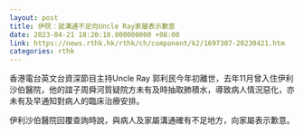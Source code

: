 ```yaml
---
layout: post
title: 伊院：就溝通不足向Uncle Ray家屬表示歉意
date: 2023-04-21 18:20:10.000000000 +08:00
link: https://news.rthk.hk/rthk/ch/component/k2/1697307-20230421.htm
categories: rthk
---
```


香港電台英文台資深節目主持Uncle Ray 郭利民今年初離世，去年11月曾入住伊利沙伯醫院，他的誼子周舜河質疑院方未有及時抽取肺積水，導致病人情況惡化，亦未有及早通知對病人的臨床治療安排。

伊利沙伯醫院回覆查詢時說，與病人及家屬溝通確有不足地方，向家屬表示歉意。
